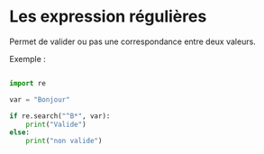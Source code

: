 # Les expression régulières

Permet de valider ou pas une correspondance entre deux valeurs.

Exemple :
 
```python

import re

var = "Bonjour"

if re.search("^B*", var):
    print("Valide")
else:
    print("non valide")

```